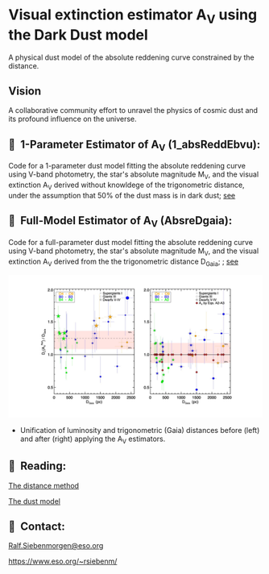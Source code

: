 # Visual extinction estimator A<sub>V</sub> using the Dark Dust model 

A physical dust model of the absolute reddening curve constrained by the
distance.

## Vision

A collaborative community effort to unravel the physics of cosmic dust
and its profound influence on the universe.


##  📌  1-Parameter Estimator of A<sub>V</sub> (1_absReddEbvu):

Code for a 1-parameter dust model fitting the absolute reddening curve
using V-band photometry, the star's absolute magnitude M<sub>V</sub>,
and the visual extinction A<sub>V</sub> derived without knowldege of
the trigonometric distance, under the assumption that 50% of the dust
mass is in dark dust; [see](https://github.com/rsiebenm/dark_dust/tree/main/1_absReddEbvu)

## 📌  Full-Model Estimator of A<sub>V</sub> (AbsreDgaia):

Code for a full-parameter dust model fitting the absolute reddening
curve using V-band photometry, the star's absolute magnitude
M<sub>V</sub>, and the visual extinction A<sub>V</sub> derived from
the the trigonometric distance D<sub>Gaia</sub>; ; [see](https://github.com/rsiebenm/dark_dust/tree/main/AbseedDgaia)


![Distance unification before left) after (right)](./DarkDustDistance.jpg?raw=true "Dark Dust")
* Unification of luminosity and trigonometric (Gaia) distances before
  (left) and after (right) applying the A<sub>V</sub> estimators.


## 📌  Reading:

[The distance method](https://doi.org/10.48550/arXiv.2311.03310)

[The dust model](https://doi.org/10.1051/0004-6361/202243860) 


## 📌  Contact: 

Ralf.Siebenmorgen@eso.org

https://www.eso.org/~rsiebenm/

